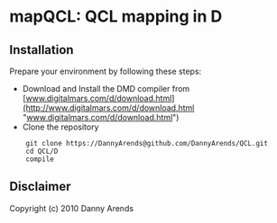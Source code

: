 mapQCL: QCL mapping in D
========================

Installation
------------
Prepare your environment by following these steps:

- Download and Install the DMD compiler from [www.digitalmars.com/d/download.html](http://www.digitalmars.com/d/download.html "www.digitalmars.com/d/download.html")
- Clone the repository

```
    git clone https://DannyArends@github.com/DannyArends/QCL.git
    cd QCL/D
    compile
```

Disclaimer
----------
Copyright (c) 2010 Danny Arends
